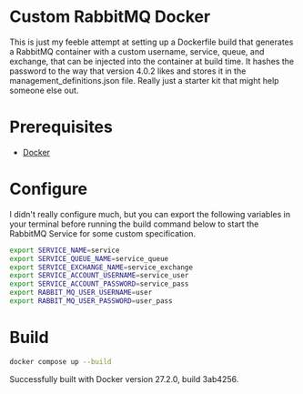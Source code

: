 # Custom RabbitMQ Docker

This is just my feeble attempt at setting up a Dockerfile build that generates a RabbitMQ container with a custom username, service, queue, and exchange, that can be injected into the container at build time. It hashes the password to the way that version 4.0.2 likes and stores it in the management_definitions.json file. Really just a starter kit that might help someone else out.

# Prerequisites

- [Docker](https://docs.docker.com/desktop/)

# Configure

I didn't really configure much, but you can export the following variables in your terminal before running the build command below to start the RabbitMQ Service for some custom specification.

```Bash
export SERVICE_NAME=service
export SERVICE_QUEUE_NAME=service_queue
export SERVICE_EXCHANGE_NAME=service_exchange
export SERVICE_ACCOUNT_USERNAME=service_user
export SERVICE_ACCOUNT_PASSWORD=service_pass
export RABBIT_MQ_USER_USERNAME=user
export RABBIT_MQ_USER_PASSWORD=user_pass
```

# Build

```Bash
docker compose up --build
```

Successfully built with Docker version 27.2.0, build 3ab4256.